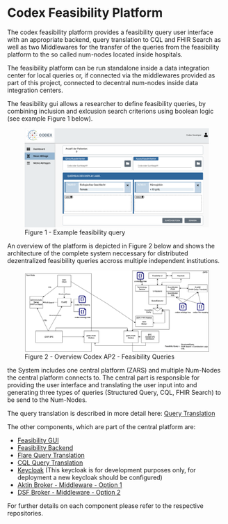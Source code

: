 # Codex Feasibility Platform

The codex feasibility platform provides a feasibility query user interface with an appropriate backend, query translation to CQL and FHIR Search as well as 
two Middlewares for the transfer of the queries from the feasibility platform to the so called num-nodes located inside hospitals.

The feasibility platform can be run standalone inside a data integration center for local queries or, if connected via the middlewares provided as part of this project,
connected to decentral num-nodes inside data integration centers.

The feasibility gui allows a researcher to define feasibility queries, by combining inclusion and exlcusion search criterions using boolean logic (see example Figure 1 below).

<figure class="image">
  <img src="../img/feasibility-gui-example.png">
  <figcaption>Figure 1 - Example feasibility query</figcaption>
</figure>


An overview of the platform is depicted in Figure 2 below and shows the architecture of the complete system neccessary for distributed dezentralized feasibility queries accross multiple independent institutions.

<figure class="image">
  <img src="../img/codex-ap2-overview.png">
  <figcaption>Figure 2 - Overview Codex AP2 - Feasibility Queries</figcaption>
</figure>


the System includes one central platform (ZARS) and multiple Num-Nodes the central platform connects to.
The central part is responsible for providing the user interface and translating the user input into and generating three types of queries (Structured Query, CQL, FHIR Search) to be send to the Num-Nodes.

The query translation is described in more detail here: 
[Query Translation](../Feasibility-Query.md)

The other components, which are part of the central platform are:
- [Feasibility GUI](https://github.com/num-codex/codex-feasibility-gui)
- [Feasibility Backend](https://github.com/num-codex/codex-feasibility-backend)
- [Flare Query Translation](https://github.com/num-codex/codex-flare)
- [CQL Query Translation](https://github.com/num-codex/codex-sq2cql)
- [Keycloak](https://github.com/num-codex/codex-keycloak) (This keycloak is for development purposes only, for deployment a new keycloak should be configured)
- [Aktin Broker - Middleware - Option 1](https://github.com/aktin/broker)
- [DSF Broker - Middleware - Option 2](https://github.com/num-codex/codex-processes-ap2)

For further details on each component please refer to the respective repositories.

